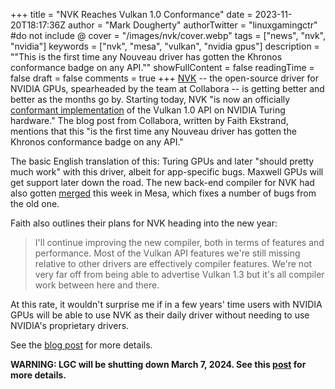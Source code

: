 +++
title = "NVK Reaches Vulkan 1.0 Conformance"
date = 2023-11-20T18:17:36Z
author = "Mark Dougherty"
authorTwitter = "linuxgamingctr" #do not include @
cover = "/images/nvk/cover.webp"
tags = ["news", "nvk", "nvidia"]
keywords = ["nvk", "mesa", "vulkan", "nvidia gpus"]
description = "\"This is the first time any Nouveau driver has gotten the Khronos conformance badge on any API.\""
showFullContent = false
readingTime = false
draft = false
comments = true
+++
[NVK](https://linuxgamingcentral.com/tags/nvk/) -- the open-source driver for NVIDIA GPUs, spearheaded by the team at Collabora -- is getting better and better as the months go by. Starting today, NVK "is now an officially [conformant implementation](https://www.khronos.org/conformance/adopters/conformant-products/vulkan#submission_757) of the Vulkan 1.0 API on NVIDIA Turing hardware." The blog post from Collabora, written by Faith Ekstrand, mentions that this "is the first time any Nouveau driver has gotten the Khronos conformance badge on any API."

The basic English translation of this: Turing GPUs and later "should pretty much work" with this driver, albeit for app-specific bugs. Maxwell GPUs will get support later down the road. The new back-end compiler for NVK had also gotten [merged](https://gitlab.freedesktop.org/mesa/mesa/-/merge_requests/24998) this week in Mesa, which fixes a number of bugs from the old one.

Faith also outlines their plans for NVK heading into the new year:
> I'll continue improving the new compiler, both in terms of features and performance. Most of the Vulkan API features we're still missing relative to other drivers are effectively compiler features. We're not very far off from being able to advertise Vulkan 1.3 but it's all compiler work between here and there.

At this rate, it wouldn't surprise me if in a few years' time users with NVIDIA GPUs will be able to use NVK as their daily driver without needing to use NVIDIA's proprietary drivers.

See the [blog post](https://www.collabora.com/news-and-blog/news-and-events/nvk-reaches-vulkan-conformance.html) for more details.

**WARNING: LGC will be shutting down March 7, 2024. See this [post](https://linuxgamingcentral.com/posts/the-end-of-lgc/) for more details.**
